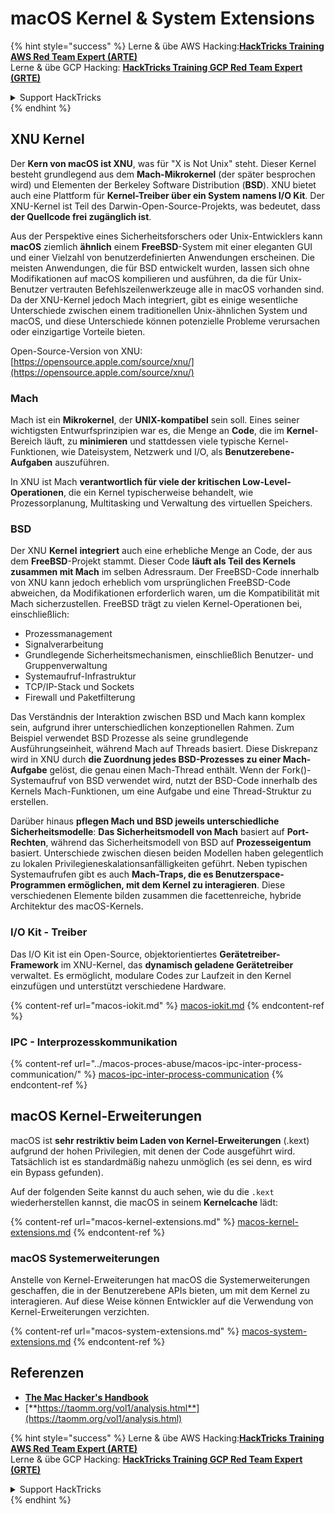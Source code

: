 # macOS Kernel & System Extensions

{% hint style="success" %}
Lerne & übe AWS Hacking:<img src="../../../.gitbook/assets/arte.png" alt="" data-size="line">[**HackTricks Training AWS Red Team Expert (ARTE)**](https://training.hacktricks.xyz/courses/arte)<img src="../../../.gitbook/assets/arte.png" alt="" data-size="line">\
Lerne & übe GCP Hacking: <img src="../../../.gitbook/assets/grte.png" alt="" data-size="line">[**HackTricks Training GCP Red Team Expert (GRTE)**<img src="../../../.gitbook/assets/grte.png" alt="" data-size="line">](https://training.hacktricks.xyz/courses/grte)

<details>

<summary>Support HackTricks</summary>

* Überprüfe die [**Abonnementpläne**](https://github.com/sponsors/carlospolop)!
* **Tritt der** 💬 [**Discord-Gruppe**](https://discord.gg/hRep4RUj7f) oder der [**Telegram-Gruppe**](https://t.me/peass) bei oder **folge** uns auf **Twitter** 🐦 [**@hacktricks\_live**](https://twitter.com/hacktricks\_live)**.**
* **Teile Hacking-Tricks, indem du PRs zu den** [**HackTricks**](https://github.com/carlospolop/hacktricks) und [**HackTricks Cloud**](https://github.com/carlospolop/hacktricks-cloud) GitHub-Repos einreichst.

</details>
{% endhint %}

## XNU Kernel

Der **Kern von macOS ist XNU**, was für "X is Not Unix" steht. Dieser Kernel besteht grundlegend aus dem **Mach-Mikrokernel** (der später besprochen wird) und Elementen der Berkeley Software Distribution (**BSD**). XNU bietet auch eine Plattform für **Kernel-Treiber über ein System namens I/O Kit**. Der XNU-Kernel ist Teil des Darwin-Open-Source-Projekts, was bedeutet, dass **der Quellcode frei zugänglich ist**.

Aus der Perspektive eines Sicherheitsforschers oder Unix-Entwicklers kann **macOS** ziemlich **ähnlich** einem **FreeBSD**-System mit einer eleganten GUI und einer Vielzahl von benutzerdefinierten Anwendungen erscheinen. Die meisten Anwendungen, die für BSD entwickelt wurden, lassen sich ohne Modifikationen auf macOS kompilieren und ausführen, da die für Unix-Benutzer vertrauten Befehlszeilenwerkzeuge alle in macOS vorhanden sind. Da der XNU-Kernel jedoch Mach integriert, gibt es einige wesentliche Unterschiede zwischen einem traditionellen Unix-ähnlichen System und macOS, und diese Unterschiede können potenzielle Probleme verursachen oder einzigartige Vorteile bieten.

Open-Source-Version von XNU: [https://opensource.apple.com/source/xnu/](https://opensource.apple.com/source/xnu/)

### Mach

Mach ist ein **Mikrokernel**, der **UNIX-kompatibel** sein soll. Eines seiner wichtigsten Entwurfsprinzipien war es, die Menge an **Code**, die im **Kernel**-Bereich läuft, zu **minimieren** und stattdessen viele typische Kernel-Funktionen, wie Dateisystem, Netzwerk und I/O, als **Benutzerebene-Aufgaben** auszuführen.

In XNU ist Mach **verantwortlich für viele der kritischen Low-Level-Operationen**, die ein Kernel typischerweise behandelt, wie Prozessorplanung, Multitasking und Verwaltung des virtuellen Speichers.

### BSD

Der XNU **Kernel** **integriert** auch eine erhebliche Menge an Code, der aus dem **FreeBSD**-Projekt stammt. Dieser Code **läuft als Teil des Kernels zusammen mit Mach** im selben Adressraum. Der FreeBSD-Code innerhalb von XNU kann jedoch erheblich vom ursprünglichen FreeBSD-Code abweichen, da Modifikationen erforderlich waren, um die Kompatibilität mit Mach sicherzustellen. FreeBSD trägt zu vielen Kernel-Operationen bei, einschließlich:

* Prozessmanagement
* Signalverarbeitung
* Grundlegende Sicherheitsmechanismen, einschließlich Benutzer- und Gruppenverwaltung
* Systemaufruf-Infrastruktur
* TCP/IP-Stack und Sockets
* Firewall und Paketfilterung

Das Verständnis der Interaktion zwischen BSD und Mach kann komplex sein, aufgrund ihrer unterschiedlichen konzeptionellen Rahmen. Zum Beispiel verwendet BSD Prozesse als seine grundlegende Ausführungseinheit, während Mach auf Threads basiert. Diese Diskrepanz wird in XNU durch **die Zuordnung jedes BSD-Prozesses zu einer Mach-Aufgabe** gelöst, die genau einen Mach-Thread enthält. Wenn der Fork()-Systemaufruf von BSD verwendet wird, nutzt der BSD-Code innerhalb des Kernels Mach-Funktionen, um eine Aufgabe und eine Thread-Struktur zu erstellen.

Darüber hinaus **pflegen Mach und BSD jeweils unterschiedliche Sicherheitsmodelle**: **Das Sicherheitsmodell von Mach** basiert auf **Port-Rechten**, während das Sicherheitsmodell von BSD auf **Prozesseigentum** basiert. Unterschiede zwischen diesen beiden Modellen haben gelegentlich zu lokalen Privilegieneskalationsanfälligkeiten geführt. Neben typischen Systemaufrufen gibt es auch **Mach-Traps, die es Benutzerspace-Programmen ermöglichen, mit dem Kernel zu interagieren**. Diese verschiedenen Elemente bilden zusammen die facettenreiche, hybride Architektur des macOS-Kernels.

### I/O Kit - Treiber

Das I/O Kit ist ein Open-Source, objektorientiertes **Gerätetreiber-Framework** im XNU-Kernel, das **dynamisch geladene Gerätetreiber** verwaltet. Es ermöglicht, modulare Codes zur Laufzeit in den Kernel einzufügen und unterstützt verschiedene Hardware.

{% content-ref url="macos-iokit.md" %}
[macos-iokit.md](macos-iokit.md)
{% endcontent-ref %}

### IPC - Interprozesskommunikation

{% content-ref url="../macos-proces-abuse/macos-ipc-inter-process-communication/" %}
[macos-ipc-inter-process-communication](../macos-proces-abuse/macos-ipc-inter-process-communication/)
{% endcontent-ref %}

## macOS Kernel-Erweiterungen

macOS ist **sehr restriktiv beim Laden von Kernel-Erweiterungen** (.kext) aufgrund der hohen Privilegien, mit denen der Code ausgeführt wird. Tatsächlich ist es standardmäßig nahezu unmöglich (es sei denn, es wird ein Bypass gefunden).

Auf der folgenden Seite kannst du auch sehen, wie du die `.kext` wiederherstellen kannst, die macOS in seinem **Kernelcache** lädt:

{% content-ref url="macos-kernel-extensions.md" %}
[macos-kernel-extensions.md](macos-kernel-extensions.md)
{% endcontent-ref %}

### macOS Systemerweiterungen

Anstelle von Kernel-Erweiterungen hat macOS die Systemerweiterungen geschaffen, die in der Benutzerebene APIs bieten, um mit dem Kernel zu interagieren. Auf diese Weise können Entwickler auf die Verwendung von Kernel-Erweiterungen verzichten.

{% content-ref url="macos-system-extensions.md" %}
[macos-system-extensions.md](macos-system-extensions.md)
{% endcontent-ref %}

## Referenzen

* [**The Mac Hacker's Handbook**](https://www.amazon.com/-/es/Charlie-Miller-ebook-dp-B004U7MUMU/dp/B004U7MUMU/ref=mt\_other?\_encoding=UTF8\&me=\&qid=)
* [**https://taomm.org/vol1/analysis.html**](https://taomm.org/vol1/analysis.html)

{% hint style="success" %}
Lerne & übe AWS Hacking:<img src="../../../.gitbook/assets/arte.png" alt="" data-size="line">[**HackTricks Training AWS Red Team Expert (ARTE)**](https://training.hacktricks.xyz/courses/arte)<img src="../../../.gitbook/assets/arte.png" alt="" data-size="line">\
Lerne & übe GCP Hacking: <img src="../../../.gitbook/assets/grte.png" alt="" data-size="line">[**HackTricks Training GCP Red Team Expert (GRTE)**<img src="../../../.gitbook/assets/grte.png" alt="" data-size="line">](https://training.hacktricks.xyz/courses/grte)

<details>

<summary>Support HackTricks</summary>

* Überprüfe die [**Abonnementpläne**](https://github.com/sponsors/carlospolop)!
* **Tritt der** 💬 [**Discord-Gruppe**](https://discord.gg/hRep4RUj7f) oder der [**Telegram-Gruppe**](https://t.me/peass) bei oder **folge** uns auf **Twitter** 🐦 [**@hacktricks\_live**](https://twitter.com/hacktricks\_live)**.**
* **Teile Hacking-Tricks, indem du PRs zu den** [**HackTricks**](https://github.com/carlospolop/hacktricks) und [**HackTricks Cloud**](https://github.com/carlospolop/hacktricks-cloud) GitHub-Repos einreichst.

</details>
{% endhint %}
